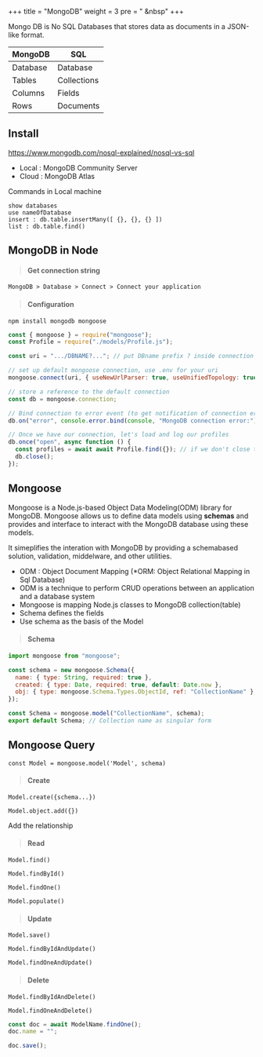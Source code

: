 +++
title = "MongoDB"
weight = 3
pre = "<i class='fas fa-pen'></i> &nbsp"
+++

Mongo DB is No SQL Databases that stores data as documents in a JSON-like format.

| MongoDB  | SQL         |
| -------- | ----------- |
| Database | Database    |
| Tables   | Collections |
| Columns  | Fields      |
| Rows     | Documents   |

## Install

https://www.mongodb.com/nosql-explained/nosql-vs-sql

- Local : MongoDB Community Server
- Cloud : MongoDB Atlas

Commands in Local machine

```
show databases
use nameOfDatabase
insert : db.table.insertMany([ {}, {}, {} ])
list : db.table.find()
```

## MongoDB in Node

> #### Get connection string

`MongoDB > Database > Connect > Connect your application`

> #### Configuration

```
npm install mongodb mongoose
```

```js
const { mongoose } = require("mongoose");
const Profile = require("./models/Profile.js");

const uri = ".../DBNAME?..."; // put DBname prefix ? inside connection string

// set up default mongoose connection, use .env for your uri
mongoose.connect(uri, { useNewUrlParser: true, useUnifiedTopology: true });

// store a reference to the default connection
const db = mongoose.connection;

// Bind connection to error event (to get notification of connection errors)
db.on("error", console.error.bind(console, "MongoDB connection error:"));

// Once we have our connection, let's load and log our profiles
db.once("open", async function () {
  const profiles = await await Profile.find({}); // if we don't close the db connection, our app will keep running
  db.close();
});
```

## Mongoose

Mongoose is a Node.js-based Object Data Modeling(ODM) library for MongoDB. Mongoose allows us to define data models using **schemas** and provides and interface to interact with the MongoDB database using these models.

It simeplifies the interation with MongoDB by providing a schemabased solution, validation, middelware, and other utilities.

- ODM : Object Document Mapping (\*ORM: Object Relational Mapping in Sql Database)
- ODM is a technique to perform CRUD operations between an application and a database system
- Mongoose is mapping Node.js classes to MongoDB collection(table)
- Schema defines the fields
- Use schema as the basis of the Model

> #### Schema

```js
import mongoose from "mongoose";

const schema = new mongoose.Schema({
  name: { type: String, required: true },
  created: { type: Date, required: true, default: Date.now },
  obj: { type: mongoose.Schema.Types.ObjectId, ref: "CollectionName" },
});

const Schema = mongoose.model("CollectionName", schema);
export default Schema; // Collection name as singular form
```

## Mongoose Query

`const Model = mongoose.model('Model', schema)`

> #### Create

`Model.create({schema...})`

`Model.object.add({})`

Add the relationship

> #### Read

`Model.find()`

`Model.findById()`

`Model.findOne()`

`Model.populate()`

> #### Update

`Model.save()`

`Model.findByIdAndUpdate()`

`Model.findOneAndUpdate()`

> #### Delete

`Model.findByIdAndDelete()`

`Model.findOneAndDelete()`

```js
const doc = await ModelName.findOne();
doc.name = "";

doc.save();
```
